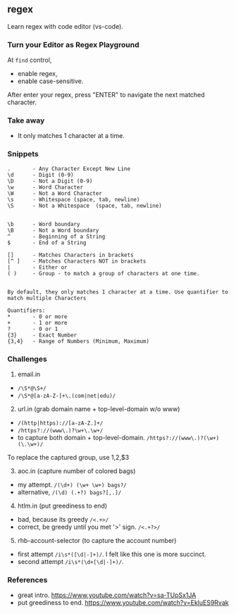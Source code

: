 ## regex
Learn regex with code editor (vs-code). 

### Turn your Editor as Regex Playground

At `find` control,
- enable regex,
- enable case-sensitive.

After enter your regex, press "ENTER" to navigate the next matched character.


### Take away

- It only matches 1 character at a time.



### Snippets

```
.       - Any Character Except New Line
\d      - Digit (0-9)
\D      - Not a Digit (0-9)
\w      - Word Character
\W      - Not a Word Character 
\s      - Whitespace (space, tab, newline)
\S      - Not a Whitespace  (space, tab, newline)


\b      - Word boundary
\B      - Not a Word boundary
^       - Beginning of a String 
$       - End of a String

[]      - Matches Characters in brackets
[^ ]    - Matches Characters NOT in brackets
|       - Either or 
( )     - Group - to match a group of characters at one time.


By default, they only matches 1 character at a time. Use quantifier to match multiple Characters

Quantifiers:
*       - 0 or more
+       - 1 or more
?       - 0 or 1
{3}     - Exact Number 
{3,4}   - Range of Numbers (Minimum, Maximum)
```

### Challenges

1. email.in

- `/\S*@\S+/`
- `/\S*@[a-zA-Z-]+\.(com|net|edu)/`

2. url.in (grab domain name  + top-level-domain w/o www)

- `/(http|https)://[a-zA-Z.]+/`
- `/https?://(www\.)?\w+\.\w+/`
- to capture both domain + top-level-domain. `/https?://(www\.)?(\w+)(\.\w+)/`

To replace the captured group, use $1,$2,$3

3. aoc.in  (capture number of colored bags)

- my attempt. `/(\d+) (\w+ \w+) bags?/`
- alternative, `/(\d) (.+?) bags?[,.]/`


4. htlm.in (put greediness to end)

- bad, because its greedy `/<.+>/`
- correct, be greedy until you met '>' sign. `/<.+?>/`

5. rhb-account-selector (to capture the account number)

- first attempt `/i\s*([\d|-]+)/`. I felt like this one is more succinct.
- second attempt `/i\s*(\d+[\d|-]+)/`.


### References 

- great intro. https://www.youtube.com/watch?v=sa-TUpSx1JA
- put greediness to end. https://www.youtube.com/watch?v=EkluES9Rvak
